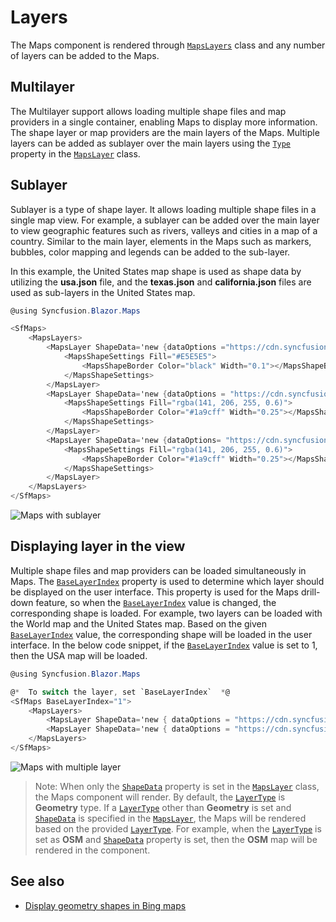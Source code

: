 # Layers

The Maps component is rendered through [`MapsLayers`](https://help.syncfusion.com/cr/blazor/Syncfusion.Blazor.Maps.MapsLayers.html) class and any number of layers can be added to the Maps.

## Multilayer

The Multilayer support allows loading multiple shape files and map providers in a single container, enabling Maps to display more information. The shape layer or map providers are the main layers of the Maps. Multiple layers can be added as sublayer over the main layers using the [`Type`](https://help.syncfusion.com/cr/blazor/Syncfusion.Blazor.Maps.Type.html) property in the [`MapsLayer`](https://help.syncfusion.com/cr/blazor/Syncfusion.Blazor.Maps.MapsLayer-1.html) class.

## Sublayer

Sublayer is a type of shape layer. It allows loading multiple shape files in a single map view. For example, a sublayer can be added over the main layer to view geographic features such as rivers, valleys and cities in a map of a country. Similar to the main layer, elements in the Maps such as markers, bubbles, color mapping and legends can be added to the sub-layer.

In this example, the United States map shape is used as shape data by utilizing the **usa.json** file, and the **texas.json** and **california.json** files are used as sub-layers in the United States map.

```csharp
@using Syncfusion.Blazor.Maps

<SfMaps>
    <MapsLayers>
        <MapsLayer ShapeData='new {dataOptions ="https://cdn.syncfusion.com/maps/map-data/usa.json"}' TValue="string">
            <MapsShapeSettings Fill="#E5E5E5">
                <MapsShapeBorder Color="black" Width="0.1"></MapsShapeBorder>
            </MapsShapeSettings>
        </MapsLayer>
        <MapsLayer ShapeData='new {dataOptions = "https://cdn.syncfusion.com/maps/map-data/texas.json"}' Type="Syncfusion.Blazor.Maps.Type.SubLayer" TValue="string">
            <MapsShapeSettings Fill="rgba(141, 206, 255, 0.6)">
                <MapsShapeBorder Color="#1a9cff" Width="0.25"></MapsShapeBorder>
            </MapsShapeSettings>
        </MapsLayer>
        <MapsLayer ShapeData='new {dataOptions= "https://cdn.syncfusion.com/maps/map-data/california.json"}' Type="Syncfusion.Blazor.Maps.Type.SubLayer" TValue="string">
            <MapsShapeSettings Fill="rgba(141, 206, 255, 0.6)">
                <MapsShapeBorder Color="#1a9cff" Width="0.25"></MapsShapeBorder>
            </MapsShapeSettings>
        </MapsLayer>
    </MapsLayers>
</SfMaps>
```

![Maps with sublayer](./images/Layers/layers.png)

## Displaying layer in the view

Multiple shape files and map providers can be loaded simultaneously in Maps. The [`BaseLayerIndex`](https://help.syncfusion.com/cr/blazor/Syncfusion.Blazor~Syncfusion.Blazor.Maps.SfMaps~BaseLayerIndex.html) property is used to determine which layer should be displayed on the user interface. This property is used for the Maps drill-down feature, so when the [`BaseLayerIndex`](https://help.syncfusion.com/cr/blazor/Syncfusion.Blazor~Syncfusion.Blazor.Maps.SfMaps~BaseLayerIndex.html) value is changed, the corresponding shape is loaded. For example, two layers can be loaded with the World map and the United States map. Based on the given [`BaseLayerIndex`](https://help.syncfusion.com/cr/blazor/Syncfusion.Blazor~Syncfusion.Blazor.Maps.SfMaps~BaseLayerIndex.html) value, the corresponding shape will be loaded in the user interface. In the below code snippet, if the [`BaseLayerIndex`](https://help.syncfusion.com/cr/blazor/Syncfusion.Blazor~Syncfusion.Blazor.Maps.SfMaps~BaseLayerIndex.html) value is set to 1, then the USA map will be loaded.

```csharp
@using Syncfusion.Blazor.Maps

@*  To switch the layer, set `BaseLayerIndex`  *@
<SfMaps BaseLayerIndex="1">
    <MapsLayers>
        <MapsLayer ShapeData='new { dataOptions = "https://cdn.syncfusion.com/maps/map-data/world-map.json" }' TValue="string"/>
        <MapsLayer ShapeData='new { dataOptions = "https://cdn.syncfusion.com/maps/map-data/usa.json" }'TValue="string"/>
    </MapsLayers>
</SfMaps>
```

![Maps with multiple layer](./images/Layers/multi-layer.png)

> Note: When only the [`ShapeData`](https://help.syncfusion.com/cr/blazor/Syncfusion.Blazor.Maps.MapsLayer-1.html#Syncfusion_Blazor_Maps_MapsLayer_1_ShapeData) property is set in the [`MapsLayer`](https://help.syncfusion.com/cr/blazor/Syncfusion.Blazor.Maps.MapsLayer-1.html) class, the Maps component will render. By default, the [`LayerType`](https://help.syncfusion.com/cr/blazor/Syncfusion.Blazor.Maps.MapsLayer-1.html#Syncfusion_Blazor_Maps_MapsLayer_1_LayerType) is **Geometry** type. If a [`LayerType`](https://help.syncfusion.com/cr/blazor/Syncfusion.Blazor.Maps.MapsLayer-1.html#Syncfusion_Blazor_Maps_MapsLayer_1_LayerType) other than **Geometry** is set and [`ShapeData`](https://help.syncfusion.com/cr/blazor/Syncfusion.Blazor.Maps.MapsLayer-1.html#Syncfusion_Blazor_Maps_MapsLayer_1_ShapeData) is specified in the [`MapsLayer`](https://help.syncfusion.com/cr/blazor/Syncfusion.Blazor.Maps.MapsLayer-1.html), the Maps will be rendered based on the provided [`LayerType`](https://help.syncfusion.com/cr/blazor/Syncfusion.Blazor.Maps.MapsLayer-1.html#Syncfusion_Blazor_Maps_MapsLayer_1_LayerType). For example, when the [`LayerType`](https://help.syncfusion.com/cr/blazor/Syncfusion.Blazor.Maps.MapsLayer-1.html#Syncfusion_Blazor_Maps_MapsLayer_1_LayerType) is set as **OSM** and [`ShapeData`](https://help.syncfusion.com/cr/blazor/Syncfusion.Blazor.Maps.MapsLayer-1.html#Syncfusion_Blazor_Maps_MapsLayer_1_ShapeData) property is set, then the **OSM** map will be rendered in the component.

## See also

* [Display geometry shapes in Bing maps](how-to/display-geometry-shapes-in-bing-maps)
